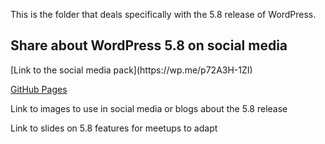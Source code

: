 This is the folder that deals specifically with the 5.8 release of WordPress.

<h2>Share about WordPress 5.8 on social media</h2>
[Link to the social media pack](https://wp.me/p72A3H-1ZI)

[GitHub Pages](https://pages.github.com/)

Link to images to use in social media or blogs about the 5.8 release

Link to slides on 5.8 features for meetups to adapt 
